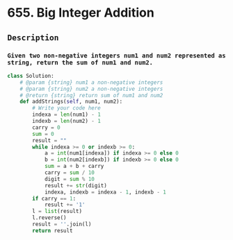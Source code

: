 # 655. Big Integer Addition
## `Description`
### `Given two non-negative integers num1 and num2 represented as string, return the sum of num1 and num2.`
```python
class Solution:
    # @param {string} num1 a non-negative integers
    # @param {string} num2 a non-negative integers
    # @return {string} return sum of num1 and num2
    def addStrings(self, num1, num2):
        # Write your code here
        indexa = len(num1) - 1
        indexb = len(num2) - 1
        carry = 0
        sum = 0
        result = ""
        while indexa >= 0 or indexb >= 0:
            a = int(num1[indexa]) if indexa >= 0 else 0
            b = int(num2[indexb]) if indexb >= 0 else 0
            sum = a + b + carry
            carry = sum / 10
            digit = sum % 10
            result += str(digit)
            indexa, indexb = indexa - 1, indexb - 1
        if carry == 1:
            result += '1'
        l = list(result)
        l.reverse()
        result = ''.join(l)
        return result
        
```
